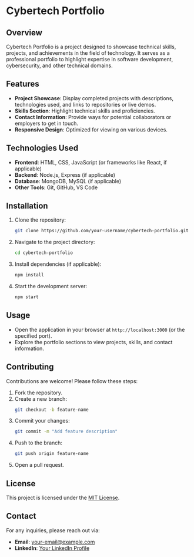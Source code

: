 # Cybertech Portfolio

## Overview
Cybertech Portfolio is a project designed to showcase technical skills, projects, and achievements in the field of technology. It serves as a professional portfolio to highlight expertise in software development, cybersecurity, and other technical domains.

## Features
- **Project Showcase**: Display completed projects with descriptions, technologies used, and links to repositories or live demos.
- **Skills Section**: Highlight technical skills and proficiencies.
- **Contact Information**: Provide ways for potential collaborators or employers to get in touch.
- **Responsive Design**: Optimized for viewing on various devices.

## Technologies Used
- **Frontend**: HTML, CSS, JavaScript (or frameworks like React, if applicable)
- **Backend**: Node.js, Express (if applicable)
- **Database**: MongoDB, MySQL (if applicable)
- **Other Tools**: Git, GitHub, VS Code

## Installation
1. Clone the repository:
   ```bash
   git clone https://github.com/your-username/cybertech-portfolio.git
   ```
2. Navigate to the project directory:
   ```bash
   cd cybertech-portfolio
   ```
3. Install dependencies (if applicable):
   ```bash
   npm install
   ```
4. Start the development server:
   ```bash
   npm start
   ```

## Usage
- Open the application in your browser at `http://localhost:3000` (or the specified port).
- Explore the portfolio sections to view projects, skills, and contact information.

## Contributing
Contributions are welcome! Please follow these steps:
1. Fork the repository.
2. Create a new branch:
   ```bash
   git checkout -b feature-name
   ```
3. Commit your changes:
   ```bash
   git commit -m "Add feature description"
   ```
4. Push to the branch:
   ```bash
   git push origin feature-name
   ```
5. Open a pull request.

## License
This project is licensed under the [MIT License](LICENSE).

## Contact
For any inquiries, please reach out via:
- **Email**: your-email@example.com
- **LinkedIn**: [Your LinkedIn Profile](https://linkedin.com/in/your-profile)
